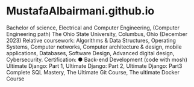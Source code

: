 # MustafaAlbairmani.github.io

Bachelor of science, Electrical and Computer Engineering, (Computer Engineering path)
The Ohio State University, Columbus, Ohio (December 2023)
Relative coursework: Algorithms & Data Structures, Operating Systems, Computer networks, Computer architecture & design, mobile applications, Databases, Software Design, Advanced digital design, Cybersecurity.
Certification:
●	Back-end Development (code with mosh)
Ultimate Django: Part 1, Ultimate Django: Part 2, Ultimate Django: Part3
Complete SQL Mastery, The Ultimate Git Course, The ultimate Docker Course
